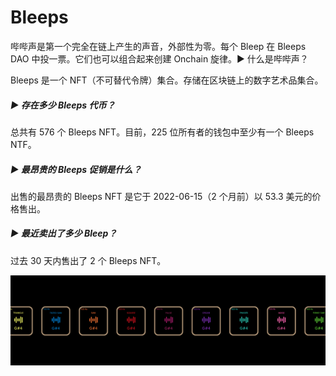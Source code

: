 # Bleeps

哔哔声是第一个完全在链上产生的声音，外部性为零。每个 Bleep 在 Bleeps DAO 中投一票。它们也可以组合起来创建 Onchain 旋律。▶ 什么是哔哔声？

Bleeps 是一个 NFT（不可替代令牌）集合。存储在区块链上的数字艺术品集合。

##### ▶ 存在多少 Bleeps 代币？

总共有 576 个 Bleeps NFT。目前，225 位所有者的钱包中至少有一个 Bleeps NTF。

##### ▶ 最昂贵的 Bleeps 促销是什么？

出售的最昂贵的 Bleeps NFT 是它于 2022-06-15（2 个月前）以 53.3 美元的价格售出。

##### ▶ 最近卖出了多少 Bleep？

过去 30 天内售出了 2 个 Bleeps NFT。

![NFT](unnamed.png)
